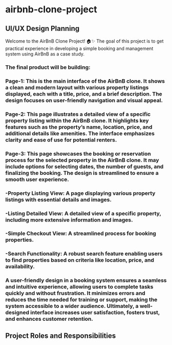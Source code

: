 # airbnb-clone-project

## UI/UX Design Planning
Welcome to the AirBnB Clone Project! 🏠✨
The goal of this project is to get practical experience in developing a simple booking and management system using AirBnB as a case study. 

### The final product will be building:

### Page-1: This is the main interface of the AirBnB clone. It shows a clean and modern layout with various property listings displayed, each with a title, price, and a brief description. The design focuses on user-friendly navigation and visual appeal.
### Page-2: This page illustrates a detailed view of a specific property listing within the AirBnB clone. It highlights key features such as the property’s name, location, price, and additional details like amenities. The interface emphasizes clarity and ease of use for potential renters.
### Page-3:	This page showcases the booking or reservation process for the selected property in the AirBnB clone. It may include options for selecting dates, the number of guests, and finalizing the booking. The design is streamlined to ensure a smooth user experience.
### -Property Listing View: A page displaying various property listings with essential details and images.
### -Listing Detailed View: A detailed view of a specific property, including more extensive information and images.
### -Simple Checkout View: A streamlined process for booking properties.
### -Search Functionality: A robust search feature enabling users to find properties based on criteria like location, price, and availability.

### A user-friendly design in a booking system ensures a seamless and intuitive experience, allowing users to complete tasks quickly and without frustration. It minimizes errors and reduces the time needed for training or support, making the system accessible to a wider audience. Ultimately, a well-designed interface increases user satisfaction, fosters trust, and enhances customer retention.

## Project Roles and Responsibilities


